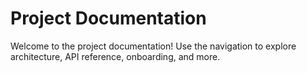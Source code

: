 # Project Documentation

Welcome to the project documentation! Use the navigation to explore architecture, API reference, onboarding, and more.
